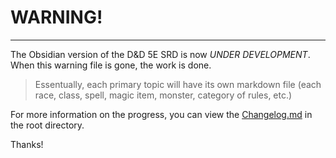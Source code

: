 # WARNING!

---

The Obsidian version of the D&D 5E SRD is now *UNDER DEVELOPMENT*. When this warning file is gone, the work is done.

> Essentually, each primary topic will have its own markdown file (each race, class, spell, magic item, monster, category of rules, etc.)

For more information on the progress, you can view the [Changelog.md](https://github.com/Umbyology/OGL-SRD5/blob/master/changelog.md) in the root directory.

Thanks!